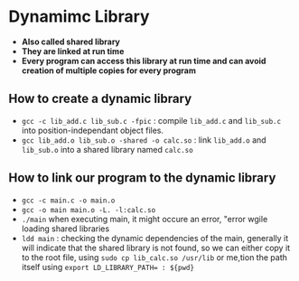# Dynamimc Library 

- **Also called shared library** 
- **They are linked at run time** 
- **Every program can access this library at run time and can avoid creation of multiple copies for every program** 

## How to create a dynamic library 
- `gcc -c lib_add.c lib_sub.c -fpic` : compile `lib_add.c` and `lib_sub.c` into position-independant object files. 
- `gcc lib_add.o lib_sub.o -shared -o calc.so` : link `lib_add.o` and `lib_sub.o` into a shared library named `calc.so`

## How to link our program to the dynamic library 
- `gcc -c main.c -o main.o`
- `gcc -o main main.o -L. -l:calc.so`
- `./main` 
when executing main, it might occure an error, "error wgile loading shared libraries  
- `ldd main` : checking the dynamic dependencies of the main, generally it will indicate that the shared library is not found, so we can either copy it to the root file, using `sudo cp lib_calc.so /usr/lib` or me,tion the path itself using `export LD_LIBRARY_PATH= : ${pwd}`
